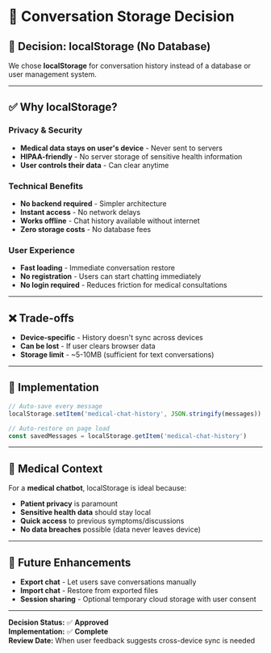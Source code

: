 # 💾 **Conversation Storage Decision**

## **🎯 Decision: localStorage (No Database)**

We chose **localStorage** for conversation history instead of a database or user management system.

---

## **✅ Why localStorage?**

### **Privacy & Security**
- **Medical data stays on user's device** - Never sent to servers
- **HIPAA-friendly** - No server storage of sensitive health information
- **User controls their data** - Can clear anytime

### **Technical Benefits**
- **No backend required** - Simpler architecture
- **Instant access** - No network delays
- **Works offline** - Chat history available without internet
- **Zero storage costs** - No database fees

### **User Experience**
- **Fast loading** - Immediate conversation restore
- **No registration** - Users can start chatting immediately
- **No login required** - Reduces friction for medical consultations

---

## **❌ Trade-offs**

- **Device-specific** - History doesn't sync across devices
- **Can be lost** - If user clears browser data
- **Storage limit** - ~5-10MB (sufficient for text conversations)

---

## **🔧 Implementation**

```javascript
// Auto-save every message
localStorage.setItem('medical-chat-history', JSON.stringify(messages))

// Auto-restore on page load
const savedMessages = localStorage.getItem('medical-chat-history')
```

---

## **🏥 Medical Context**

For a **medical chatbot**, localStorage is ideal because:
- **Patient privacy** is paramount
- **Sensitive health data** should stay local
- **Quick access** to previous symptoms/discussions
- **No data breaches** possible (data never leaves device)

---

## **🚀 Future Enhancements**

- **Export chat** - Let users save conversations manually
- **Import chat** - Restore from exported files
- **Session sharing** - Optional temporary cloud storage with user consent

---

**Decision Status:** ✅ **Approved**  
**Implementation:** ✅ **Complete**  
**Review Date:** When user feedback suggests cross-device sync is needed